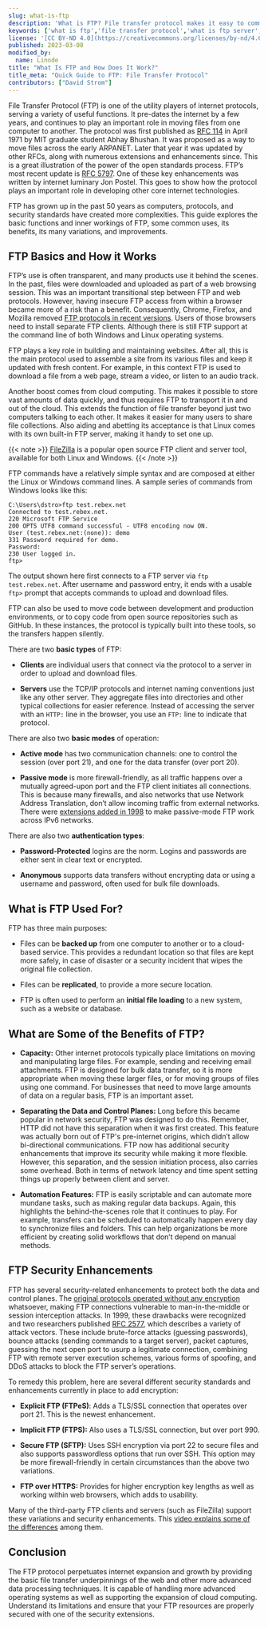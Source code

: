 ```yaml
---
slug: what-is-ftp
description: 'What is FTP? File transfer protocol makes it easy to communicate and transfer files between computers on a TCP/IP network. ✓ Learn more about FTP here!'
keywords: ['what is ftp','file transfer protocol','what is ftp server','ftp file','ftp sites meaning','ftp server means','what is a ftp client','example of ftp','how does ftp work','ftp network']
license: '[CC BY-ND 4.0](https://creativecommons.org/licenses/by-nd/4.0)'
published: 2023-03-08
modified_by:
  name: Linode
title: "What Is FTP and How Does It Work?"
title_meta: "Quick Guide to FTP: File Transfer Protocol"
contributors: ["David Strom"]
---
```


File Transfer Protocol (FTP) is one of the utility players of internet protocols, serving a variety of useful functions. It pre-dates the internet by a few years, and continues to play an important role in moving files from one computer to another. The protocol was first published as [RFC 114](https://datatracker.ietf.org/doc/html/rfc114) in April 1971 by MIT graduate student Abhay Bhushan. It was proposed as a way to move files across the early ARPANET. Later that year it was updated by other RFCs, along with numerous extensions and enhancements since. This is a great illustration of the power of the open standards process. FTP’s most recent update is [RFC 5797](https://www.rfc-editor.org/rfc/rfc5797.html). One of these key enhancements was written by internet luminary Jon Postel. This goes to show how the protocol plays an important role in developing other core internet technologies.

FTP has grown up in the past 50 years as computers, protocols, and security standards have created more complexities. This guide explores the basic functions and inner workings of FTP, some common uses, its benefits, its many variations, and improvements.

## FTP Basics and How it Works

FTP’s use is often transparent, and many products use it behind the scenes. In the past, files were downloaded and uploaded as part of a web browsing session. This was an important transitional step between FTP and web protocols. However, having insecure FTP access from within a browser became more of a risk than a benefit. Consequently, Chrome, Firefox, and Mozilla removed [FTP protocols in recent versions](https://www.androidpolice.com/2021/07/14/firefox-90-fully-removes-ftp-support-and-reorganizes-some-settings-apk-download/). Users of those browsers need to install separate FTP clients. Although there is still FTP support at the command line of both Windows and Linux operating systems.

FTP plays a key role in building and maintaining websites. After all, this is the main protocol used to assemble a site from its various files and keep it updated with fresh content. For example, in this context FTP is used to download a file from a web page, stream a video, or listen to an audio track.

Another boost comes from cloud computing. This makes it possible to store vast amounts of data quickly, and thus requires FTP to transport it in and out of the cloud. This extends the function of file transfer beyond just two computers talking to each other. It makes it easier for many users to share file collections. Also aiding and abetting its acceptance is that Linux comes with its own built-in FTP server, making it handy to set one up.

{{< note >}}
[FileZilla](https://filezilla-project.org/) is a popular open source FTP client and server tool, available for both Linux and Windows.
{{< /note >}}

FTP commands have a relatively simple syntax and are composed at either the Linux or Windows command lines. A sample series of commands from Windows looks like this:

```ouptput
C:\Users\dstro>ftp test.rebex.net
Connected to test.rebex.net.
220 Microsoft FTP Service
200 OPTS UTF8 command successful - UTF8 encoding now ON.
User (test.rebex.net:(none)): demo
331 Password required for demo.
Password:
230 User logged in.
ftp>
```

The output shown here first connects to a FTP server via `ftp test.rebex.net`. After username and password entry, it ends with a usable `ftp>` prompt that accepts commands to upload and download files.

FTP can also be used to move code between development and production environments, or to copy code from open source repositories such as GitHub. In these instances, the protocol is typically built into these tools, so the transfers happen silently.

There are two **basic types** of FTP:

-   **Clients** are individual users that connect via the protocol to a server in order to upload and download files.

-   **Servers** use the TCP/IP protocols and internet naming conventions just like any other server. They aggregate files into directories and other typical collections for easier reference. Instead of accessing the server with an `HTTP:` line in the browser, you use an `FTP:` line to indicate that protocol.

There are also two **basic modes** of operation:

-   **Active mode** has two communication channels: one to control the session (over port 21), and one for the data transfer (over port 20).

-   **Passive mode** is more firewall-friendly, as all traffic happens over a mutually agreed-upon port and the FTP client initiates all connections. This is because many firewalls, and also networks that use Network Address Translation, don’t allow incoming traffic from external networks. There were [extensions added in 1998](https://www.rfc-editor.org/rfc/rfc2428.html) to make passive-mode FTP work across IPv6 networks.

There are also two **authentication types**:

-   **Password-Protected** logins are the norm. Logins and passwords are either sent in clear text or encrypted.

-   **Anonymous** supports data transfers without encrypting data or using a username and password, often used for bulk file downloads.

## What is FTP Used For?

FTP has three main purposes:

-   Files can be **backed up** from one computer to another or to a cloud-based service. This provides a redundant location so that files are kept more safely, in case of disaster or a security incident that wipes the original file collection.

-   Files can be **replicated**, to provide a more secure location.

-   FTP is often used to perform an **initial file loading** to a new system, such as a website or database.

## What are Some of the Benefits of FTP?

-   **Capacity:** Other internet protocols typically place limitations on moving and manipulating large files. For example, sending and receiving email attachments. FTP is designed for bulk data transfer, so it is more appropriate when moving these larger files, or for moving groups of files using one command. For businesses that need to move large amounts of data on a regular basis, FTP is an important asset.

-   **Separating the Data and Control Planes:** Long before this became popular in network security, FTP was designed to do this. Remember, HTTP did not have this separation when it was first created. This feature was actually born out of FTP's pre-internet origins, which didn’t allow bi-directional communications. FTP now has additional security enhancements that improve its security while making it more flexible. However, this separation, and the session initiation process, also carries some overhead. Both in terms of network latency and time spent setting things up properly between client and server.

-   **Automation Features:** FTP is easily scriptable and can automate more mundane tasks, such as making regular data backups. Again, this highlights the behind-the-scenes role that it continues to play. For example, transfers can be scheduled to automatically happen every day to synchronize files and folders. This can help organizations be more efficient by creating solid workflows that don’t depend on manual methods.

## FTP Security Enhancements

FTP has several security-related enhancements to protect both the data and control planes. The [original protocols operated without any encryption](https://www.ssh.com/academy/ssh/ftp/server) whatsoever, making FTP connections vulnerable to man-in-the-middle or session interception attacks. In 1999, these drawbacks were recognized and two researchers published [RFC 2577](https://datatracker.ietf.org/doc/html/rfc2577), which describes a variety of attack vectors. These include brute-force attacks (guessing passwords), bounce attacks (sending commands to a target server), packet captures, guessing the next open port to usurp a legitimate connection, combining FTP with remote server execution schemes, various forms of spoofing, and DDoS attacks to block the FTP server’s operations.

To remedy this problem, here are several different security standards and enhancements currently in place to add encryption:

-   **Explicit FTP (FTPeS)**: Adds a TLS/SSL connection that operates over port 21. This is the newest enhancement.

-   **Implicit FTP (FTPS):** Also uses a TLS/SSL connection, but over port 990.

-   **Secure FTP (SFTP):** Uses SSH encryption via port 22 to secure files and also supports passwordless options that run over SSH. This option may be more firewall-friendly in certain circumstances than the above two variations.

-   **FTP over HTTPS:** Provides for higher encryption key lengths as well as working within web browsers, which adds to usability.

Many of the third-party FTP clients and servers (such as FileZilla) support these variations and security enhancements. This [video explains some of the differences](https://www.hypr.com/security-encyclopedia/file-transfer-protocol-ftp) among them.

## Conclusion

The FTP protocol perpetuates internet expansion and growth by providing the basic file transfer underpinnings of the web and other more advanced data processing techniques. It is capable of handling more advanced operating systems as well as supporting the expansion of cloud computing. Understand its limitations and ensure that your FTP resources are properly secured with one of the security extensions.